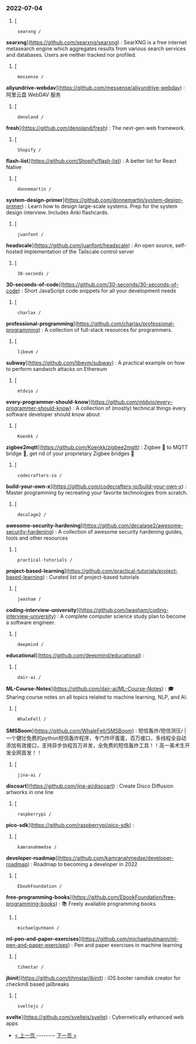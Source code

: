 ### 2022-07-04 
1. [
    

        searxng /
**searxng**](https://github.com/searxng/searxng) : SearXNG is a free internet metasearch engine which aggregates results from various search services and databases. Users are neither tracked nor profiled.
1. [
    

        messense /
**aliyundrive-webdav**](https://github.com/messense/aliyundrive-webdav) : 阿里云盘 WebDAV 服务
1. [
    

        denoland /
**fresh**](https://github.com/denoland/fresh) : The next-gen web framework.
1. [
    

        Shopify /
**flash-list**](https://github.com/Shopify/flash-list) : A better list for React Native
1. [
    

        donnemartin /
**system-design-primer**](https://github.com/donnemartin/system-design-primer) : Learn how to design large-scale systems. Prep for the system design interview. Includes Anki flashcards.
1. [
    

        juanfont /
**headscale**](https://github.com/juanfont/headscale) : An open source, self-hosted implementation of the Tailscale control server
1. [
    

        30-seconds /
**30-seconds-of-code**](https://github.com/30-seconds/30-seconds-of-code) : Short JavaScript code snippets for all your development needs
1. [
    

        charlax /
**professional-programming**](https://github.com/charlax/professional-programming) : A collection of full-stack resources for programmers.
1. [
    

        libevm /
**subway**](https://github.com/libevm/subway) : A practical example on how to perform sandwich attacks on Ethereum
1. [
    

        mtdvio /
**every-programmer-should-know**](https://github.com/mtdvio/every-programmer-should-know) : A collection of (mostly) technical things every software developer should know about
1. [
    

        Koenkk /
**zigbee2mqtt**](https://github.com/Koenkk/zigbee2mqtt) : Zigbee 🐝 to MQTT bridge 🌉, get rid of your proprietary Zigbee bridges 🔨
1. [
    

        codecrafters-io /
**build-your-own-x**](https://github.com/codecrafters-io/build-your-own-x) : Master programming by recreating your favorite technologies from scratch.
1. [
    

        decalage2 /
**awesome-security-hardening**](https://github.com/decalage2/awesome-security-hardening) : A collection of awesome security hardening guides, tools and other resources
1. [
    

        practical-tutorials /
**project-based-learning**](https://github.com/practical-tutorials/project-based-learning) : Curated list of project-based tutorials
1. [
    

        jwasham /
**coding-interview-university**](https://github.com/jwasham/coding-interview-university) : A complete computer science study plan to become a software engineer.
1. [
    

        deepmind /
**educational**](https://github.com/deepmind/educational) : 
1. [
    

        dair-ai /
**ML-Course-Notes**](https://github.com/dair-ai/ML-Course-Notes) : 🎓 Sharing course notes on all topics related to machine learning, NLP, and AI.
1. [
    

        WhaleFell /
**SMSBoom**](https://github.com/WhaleFell/SMSBoom) : 短信轰炸/短信测压/ | 一个健壮免费的python短信轰炸程序，专门炸坏蛋蛋，百万接口，多线程全自动添加有效接口，支持异步协程百万并发，全免费的短信轰炸工具！！高一美术生开发全网首发！！
1. [
    

        jina-ai /
**discoart**](https://github.com/jina-ai/discoart) : Create Disco Diffusion artworks in one line
1. [
    

        raspberrypi /
**pico-sdk**](https://github.com/raspberrypi/pico-sdk) : 
1. [
    

        kamranahmedse /
**developer-roadmap**](https://github.com/kamranahmedse/developer-roadmap) : Roadmap to becoming a developer in 2022
1. [
    

        EbookFoundation /
**free-programming-books**](https://github.com/EbookFoundation/free-programming-books) : 📚 Freely available programming books
1. [
    

        michaelgutmann /
**ml-pen-and-paper-exercises**](https://github.com/michaelgutmann/ml-pen-and-paper-exercises) : Pen and paper exercises in machine learning
1. [
    

        tihmstar /
**jbinit**](https://github.com/tihmstar/jbinit) : iOS booter ramdisk creator for checkm8 based jailbreaks
1. [
    

        sveltejs /
**svelte**](https://github.com/sveltejs/svelte) : Cybernetically enhanced web apps 

- [ < 上一页 ](https://github.com/able8/github-trending-daily-record/blob/master/2022-07-03.md) -------- [ 下一页 > ](https://github.com/able8/github-trending-daily-record/blob/master/2022-07-05.md)